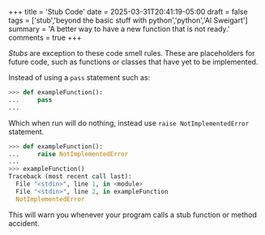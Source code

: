 +++
title = 'Stub Code'
date = 2025-03-31T20:41:19-05:00
draft = false
tags = ['stub','beyond the basic stuff with python','python','Al Sweigart']
summary = 'A better way to have a new function that is not ready.'
comments = true
+++

*Stubs* are exception to these code smell rules.
These are placeholders for future code, such as functions or classes that have
yet to be implemented.

Instead of using a `pass` statement such as:

```python
>>> def exampleFunction():
...     pass
...
```

Which when run will do nothing, instead use `raise NotImplementedError`
statement.

```python
>>> def exampleFunction():
...     raise NotImplementedError
...
>>> exampleFunction()
Traceback (most recent call last):
  File "<stdin>", line 1, in <module>
  File "<stdin>", line 2, in exampleFunction
  NotImplementedError
```

This will warn you whenever your program calls a stub function or method
accident.
